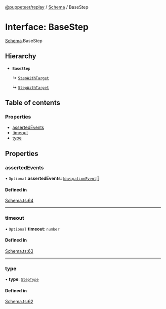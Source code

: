 [@puppeteer/replay](../README.md) / [Schema](../modules/Schema.md) / BaseStep

# Interface: BaseStep

[Schema](../modules/Schema.md).BaseStep

## Hierarchy

- **`BaseStep`**

  ↳ [`StepWithTarget`](Schema.StepWithTarget.md)

  ↳ [`StepWithTarget`](StepWithTarget.md)

## Table of contents

### Properties

- [assertedEvents](Schema.BaseStep.md#assertedevents)
- [timeout](Schema.BaseStep.md#timeout)
- [type](Schema.BaseStep.md#type)

## Properties

### assertedEvents

• `Optional` **assertedEvents**: [`NavigationEvent`](Schema.NavigationEvent.md)[]

#### Defined in

[Schema.ts:64](https://github.com/puppeteer/replay/blob/main/src/Schema.ts#L64)

---

### timeout

• `Optional` **timeout**: `number`

#### Defined in

[Schema.ts:63](https://github.com/puppeteer/replay/blob/main/src/Schema.ts#L63)

---

### type

• **type**: [`StepType`](../enums/Schema.StepType.md)

#### Defined in

[Schema.ts:62](https://github.com/puppeteer/replay/blob/main/src/Schema.ts#L62)
